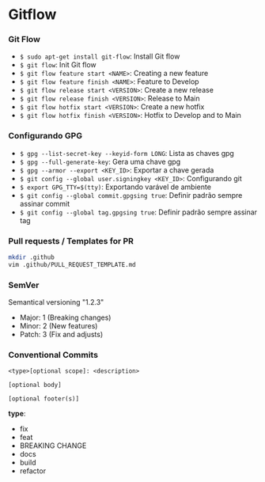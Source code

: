 # Gitflow

### Git Flow

- `$ sudo apt-get install git-flow`: Install Git flow
- `$ git flow`: Init Git flow
- `$ git flow feature start <NAME>`: Creating a new feature
- `$ git flow feature finish <NAME>`: Feature to Develop 
- `$ git flow release start <VERSION>`: Create a new release
- `$ git flow release finish <VERSION>`: Release to Main
- `$ git flow hotfix start <VERSION>`: Create a new hotfix
- `$ git flow hotfix finish <VERSION>`: Hotfix to Develop and to Main

### Configurando GPG

- `$ gpg --list-secret-key --keyid-form LONG`: Lista as chaves gpg 
- `$ gpg --full-generate-key`: Gera uma chave gpg
- `$ gpg --armor --export <KEY_ID>`: Exportar a chave gerada
- `$ git config --global user.signingkey <KEY_ID>`: Configurando git 
- `$ export GPG_TTY=$(tty)`: Exportando varável de ambiente
- `$ git config --global commit.gpgsing true`: Definir padrão sempre assinar commit
- `$ git config --global tag.gpgsing true`: Definir padrão sempre assinar tag

### Pull requests / Templates for PR

```bash
mkdir .github
vim .github/PULL_REQUEST_TEMPLATE.md
```


### SemVer

Semantical versioning 
"1.2.3" 

- Major: 1 (Breaking changes)
- Minor: 2 (New features) 
- Patch: 3 (Fix and adjusts) 

### Conventional Commits

 ```
<type>[optional scope]: <description>

[optional body]

[optional footer(s)]
```


**type**: 
- fix
- feat
- BREAKING CHANGE
- docs
- build
- refactor
